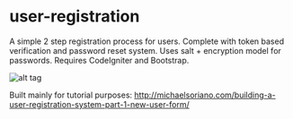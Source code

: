 # user-registration

A simple 2 step registration process for users. Complete with token based verification and password reset system. Uses salt + encryption model for passwords. Requires CodeIgniter and Bootstrap.

![alt tag](http://michaelsoriano.com/wp-content/uploads/2015/08/user-reg.gif)

Built mainly for tutorial purposes: http://michaelsoriano.com/building-a-user-registration-system-part-1-new-user-form/
